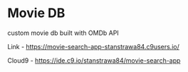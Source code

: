 # Movie DB

custom movie db built with OMDb API

Link - https://movie-search-app-stanstrawa84.c9users.io/

Cloud9 - https://ide.c9.io/stanstrawa84/movie-search-app
